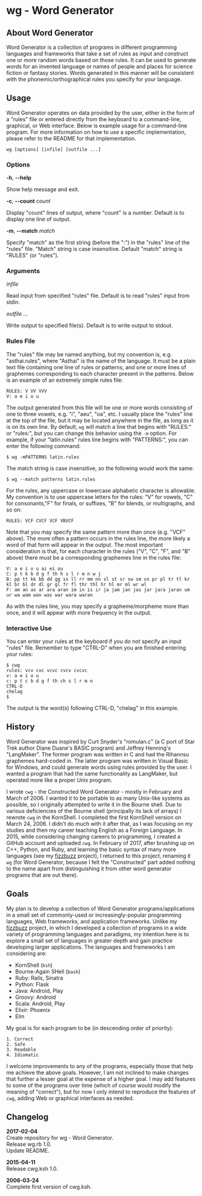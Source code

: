 # wg - Word Generator 

## About Word Generator 

Word Generator is a collection of programs in different programming languages and frameworks that take a set of rules as input and construct one or more random words based on those rules. It can be used to generate words for an invented language or names of people and places for science fiction or fantasy stories. Words generated in this manner will be consistent with the phonemic/orthographical rules you specify for your language. 

## Usage 

Word Generator operates on data provided by the user, either in the form of a "rules" file or entered directly from the keyboard to a command-line, graphical, or Web interface. Below is example usage for a command-line program. For more information on how to use a specific implementation, please refer to the README for that implementation. 

`wg [options] [infile] [outfile ...]`

### Options

**-h**, **--help**
 
Show help message and exit.

**-c**, **--count** *count*
    
Display "count" lines of output, where "count" is a number. Default is to display one line of output.

**-m**, **--match** *match*
	  
Specify "match" as the first string (before the ":") in the "rules" line of the "rules" file. "Match" string is case insensitive. Default "match" string is "RULES" (or "rules").

### Arguments

*infile*
	    
Read input from specified "rules" file. Default is to read "rules" input from stdin.

*outfile ...*
		  
Write output to specified file(s). Default is to write output to stdout.

### Rules File

The "rules" file may be named anything, but my convention is, e.g. "asthai.rules", where "Asthai" is the name of the language. It must be a plain text file containing one line of rules or patterns, and one or more lines of graphemes corresponding to each character present in the patterns. Below is an example of an extremely simple rules file:

```
RULES: V VV VVV
V: a e i o u
```

The output generated from this file will be one or more words consisting of one to three vowels, e.g. "i", "aeu", "oa", etc. I usually place the "rules" line at the top of the file, but it may be located anywhere in the file, as long as it is on its own line. By default, `wg` will match a line that begins with "RULES:" or "rules:", but you can change this behavior using the `-m` option. For example, if your "latin.rules" rules line begins with "PATTERNS:", you can enter the following command:

```
$ wg -mPATTERNS latin.rules
```
The match string is case insensitive, so the following would work the same:

```
$ wg --match patterns latin.rules
```
For the rules, any uppercase or lowercase alphabetic character is allowable. My convention is to use uppercase letters for the rules: "V" for vowels, "C" for consonants,"F" for finals, or suffixes, "B" for blends, or multigraphs, and so on:

```
RULES: VCF CVCF VCF VBVCF
```

Note that you may specify the same pattern more than once (e.g. "VCF" above). The more often a pattern occurs in the rules line, the more likely a word of that form will appear in the output. The most important consideration is that, for each character in the rules ("V", "C", "F", and "B" above) there must be a corresponding graphemes line in the rules file:

```
V: a e i o u ai ei ou
C: p t k b d g f th h s l r m n w j
B: pp tt kk bb dd gg ss ll rr mm nn sl st sr sw sm sn pr pl tr tl kr kl br bl dr dl gr gl fr fl thr thl hr hl mr ml wr wl
F: am an as ar ara aran im in is ir ja jam jan jas jar jara jaran um ur wa wam wan was war wara waran
```
As with the rules line, you may specify a grapheme/morpheme more than once, and it will appear with more frequency in the output.

### Interactive Use

You can enter your rules at the keyboard if you do not specify an input "rules" file. Remember to type "CTRL-D" when you are finished entering your rules:

```
$ cwg
rules: vcv cvc vcvc cvcv cvcvc
v: a e i o u
c: p t c b d g f th ch s l r m n
CTRL-D
chelag
$
```
The output is the word(s) following CTRL-D, "chelag" in this example.

## History 

Word Generator was inspired by Curt Snyder's "romulan.c" (a C port of Star Trek author Diane Duane's BASIC program) and Jeffrey Henning's "LangMaker". The former program was written in C and had the Rihannsu graphemes hard-coded in. The latter program was written in Visual Basic for Windows, and could generate words using rules provided by the user. I wanted a program that had the same functionality as LangMaker, but operated more like a proper Unix program.

I wrote `cwg` - the Constructed Word Generator - mostly in February and March of 2006. I wanted it to be portable to as many Unix-like systems as possible, so I originally attempted to write it in the Bourne shell. Due to various deficiencies of the Bourne shell (principally its lack of arrays) I rewrote `cwg` in the KornShell. I completed the first KornShell version on March 24, 2006. I didn't do much with it after that, as I was focusing on my studies and then my career teaching English as a Foreign Language. In 2015, while considering changing careers to programming, I created a GitHub account and uploaded `cwg`. In February of 2017, after brushing up on C++, Python, and Ruby, and learning the basic syntax of many more languages (see my [fizzbuzz](https://github.com/anglus/fizzbuzz/) project), I returned to this project, renaming it `wg` (for Word Generator, because I felt the "Constructed" part added nothing to the name apart from distinguishing it from other word generator programs that are out there).   

## Goals 

My plan is to develop a collection of Word Generator programs/applications in a small set of commonly-used or increasingly-popular programming languages, Web frameworks, and application frameworks. Unlike my [fizzbuzz](https://github.com/anglus/fizzbuzz/) project, in which I developed a collection of programs in a wide variety of programming languages and paradigms, my intention here is to explore a small set of languages in greater depth and gain practice developing larger applications. The languages and frameworks I am considering are:

- KornShell (`ksh`)
- Bourne-Again SHell (`bash`)
- Ruby: Rails, Sinatra
- Python: Flask
- Java: Android, Play
- Groovy: Android
- Scala: Android, Play
- Elixir: Phoenix
- Elm

My goal is for each program to be (in descending order of priority):

	1. Correct
	2. Safe
	3. Readable 
	4. Idiomatic 

I welcome improvements to any of the programs, especially those that help me achieve the above goals. However, I am not inclined to make changes that further a lesser goal at the expense of a higher goal. I may add features to some of the programs over time (which of course would modify the meaning of "correct"), but for now I only intend to reproduce the features of `cwg`, adding Web or graphical interfaces as needed. 

## Changelog 

**2017-02-04**  
Create repository for wg - Word Generator.  
Release wg.rb 1.0.  
Update README.  

**2015-04-11**  
Release cwg.ksh 1.0.  

**2006-03-24**  
Complete first version of cwg.ksh.  
